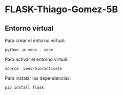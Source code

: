 # FLASK-Thiago-Gomez-5B

## Entorno virtual

Para crear el entorno virtual:
```
python -m venv . venv
```
Para activar el entorno virtual:
```
source .venv/bin/activate
```
Para instalar las dependencias:
```
pip install flask
```